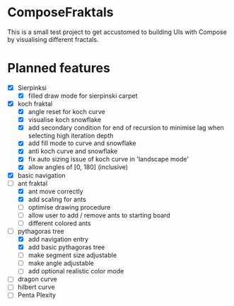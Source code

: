 # ComposeFraktals

This is a small test project to get accustomed to building UIs with Compose by visualising different fractals.

# Planned features
- [x] Sierpinksi
    - [x] filled draw mode for sierpinski carpet
- [x] koch fraktal
  - [x] angle reset for koch curve
  - [x] visualise koch snowflake
  - [x] add secondary condition for end of recursion to minimise lag when selecting high iteration depth
  - [x] add fill mode to curve and snowflake
  - [x] anti koch curve and snowflake
  - [x] fix auto sizing issue of koch curve in 'landscape mode'
  - [x] allow angles of [0, 180] (inclusive)
- [x] basic navigation
- [ ] ant fraktal
  - [x] ant move correctly
  - [x] add scaling for ants
  - [ ] optimise drawing procedure
  - [ ] allow user to add / remove ants to starting board
  - [ ] different colored ants
- [ ] pythagoras tree
  - [x] add navigation entry
  - [x] add basic pythagoras tree
  - [ ] make segment size adjustable
  - [ ] make angle adjustable
  - [ ] add optional realistic color mode
- [ ] dragon curve
- [ ] hilbert curve
- [ ] Penta Plexity
